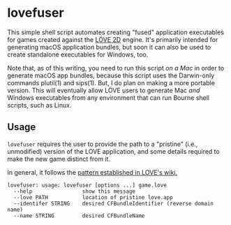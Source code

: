 # lovefuser

This simple shell script automates creating "fused" application executables
for games created against the [LÖVE 2D][love] engine. It's primarily
intended for generating macOS application bundles, but soon it can also be
used to create standalone executables for Windows, too.

Note that, as of this writing, you need to run this script _on a Mac_ in
order to generate macOS app bundles, because this script uses the
Darwin-only commands plutil(1) and sips(1). But, I do plan on making a more
portable version. This will eventually allow LÖVE users to generate Mac
*and* Windows executables from any environment that can run Bourne shell
scripts, such as Linux.


## Usage

`lovefuser` requires the user to provide the path to a "pristine" (i.e.,
unmodified) version of the LOVE application, and some details required to
make the new game distinct from it.

In general, it follows the [pattern established in LOVE's wiki.][lovewiki]

```
lovefuser: usage: lovefuser [options ...] game.love
  --help                show this message
  --love PATH           location of pristine love.app
  --identifer STRING    desired CFBundleIdentifier (reverse domain name)
  --name STRING         desired CFBundleName
```


[love]: love2d.org
[lovewiki]: https://love2d.org/wiki/Game_Distribution
